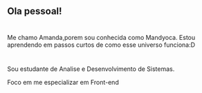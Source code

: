 ## Ola pessoal! 
#
Me chamo Amanda,porem sou conhecida como Mandyoca.
Estou aprendendo em passos curtos de como esse universo funciona:D
#
Sou estudante de Analise e Desenvolvimento de Sistemas.
 <br>
  <p>Foco em me especializar em Front-end</p>
